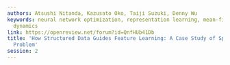 ```yaml
---
authors: Atsushi Nitanda, Kazusato Oko, Taiji Suzuki, Denny Wu
keywords: neural network optimization, representation learning, mean-field Langevin
  dynamics
link: https://openreview.net/forum?id=QnfHUb41Db
title: 'How Structured Data Guides Feature Learning: A Case Study of Sparse Parity
  Problem'
session: 2
---
```

